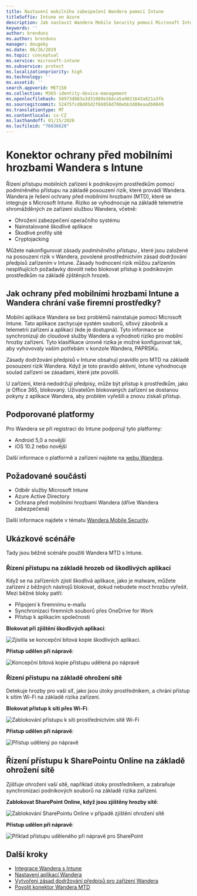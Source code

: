 ```yaml
---
title: Nastavení mobilního zabezpečení Wandera pomocí Intune
titleSuffix: Intune on Azure
description: Jak nastavit Wandera Mobile Security pomocí Microsoft Intune pro řízení přístupu mobilních zařízení k firemním prostředkům.
keywords: ''
author: brenduns
ms.author: brenduns
manager: dougeby
ms.date: 06/26/2019
ms.topic: conceptual
ms.service: microsoft-intune
ms.subservice: protect
ms.localizationpriority: high
ms.technology: ''
ms.assetid: ''
search.appverid: MET150
ms.collection: M365-identity-device-management
ms.openlocfilehash: 50973d883a3d31089e16dca5a9021643a821a3fb
ms.sourcegitcommit: 52475fcd8d05d2f6b858d780ebb3d88eaadb0849
ms.translationtype: MT
ms.contentlocale: cs-CZ
ms.lasthandoff: 01/15/2020
ms.locfileid: "76036620"
---
```

# <a name="wandera-mobile-threat-defense-connector-with-intune"></a>Konektor ochrany před mobilními hrozbami Wandera s Intune  

Řízení přístupu mobilních zařízení k podnikovým prostředkům pomocí podmíněného přístupu na základě posouzení rizik, které provádí Wandera. Wandera je řešení ochrany před mobilními hrozbami (MTD), které se integruje s Microsoft Intune.  Riziko se vyhodnocuje na základě telemetrie shromážděných ze zařízení službou Wandera, včetně:
- Ohrožení zabezpečení operačního systému
- Nainstalované škodlivé aplikace
- Škodlivé profily sítě
- Cryptojacking

Můžete nakonfigurovat zásady *podmíněného přístupu* , které jsou založené na posouzení rizik v Wandera, povolené prostřednictvím zásad dodržování předpisů zařízením v Intune. Zásady hodnocení rizik můžou zařízením nesplňujících požadavky dovolit nebo blokovat přístup k podnikovým prostředkům na základě zjištěných hrozeb.  


## <a name="how-do-intune-and-wandera-mobile-threat-defense-help-protect-your-company-resources"></a>Jak ochrany před mobilními hrozbami Intune a Wandera chrání vaše firemní prostředky?  

Mobilní aplikace Wandera se bez problémů nainstaluje pomocí Microsoft Intune. Tato aplikace zachycuje systém souborů, síťový zásobník a telemetrii zařízení a aplikací (kde je dostupná). Tyto informace se synchronizují do cloudové služby Wandera a vyhodnotí riziko pro mobilní hrozby zařízení. Tyto klasifikace úrovně rizika je možné konfigurovat tak, aby vyhovovaly vašim potřebám v konzole Wandera, PAPRSKu.

Zásady dodržování předpisů v Intune obsahují pravidlo pro MTD na základě posouzení rizik Wandera. Když je toto pravidlo aktivní, Intune vyhodnocuje soulad zařízení se zásadami, které jste povolili.

U zařízení, která nedodržují předpisy, může být přístup k prostředkům, jako je Office 365, blokovaný. Uživatelům blokovaných zařízení se dostanou pokyny z aplikace Wandera, aby problém vyřešili a znovu získali přístup.

## <a name="supported-platforms"></a>Podporované platformy  

Pro Wandera se při registraci do Intune podporují tyto platformy:

- Android 5,0 a novější  
- iOS 10.2 nebo novější  

Další informace o platformě a zařízení najdete na [webu Wandera](https://www.wandera.com/classic-help-center/).

## <a name="prerequisites"></a>Požadované součásti  

- Odběr služby Microsoft Intune  
- Azure Active Directory  
- Ochrana před mobilními hrozbami Wandera (dříve Wandera zabezpečená)  

Další informace najdete v tématu [Wandera Mobile Security](https://www.wandera.com/mobile-security/).
 
## <a name="sample-scenarios"></a>Ukázkové scénáře

Tady jsou běžné scénáře použití Wandera MTD s Intune.

### <a name="control-access-based-on-threats-from-malicious-apps"></a>Řízení přístupu na základě hrozeb od škodlivých aplikací  

Když se na zařízeních zjistí škodlivá aplikace, jako je malware, můžete zařízení z běžných nástrojů blokovat, dokud nebudete moct hrozbu vyřešit. Mezi běžné bloky patří:  
- Připojení k firemnímu e-mailu  
- Synchronizaci firemních souborů přes OneDrive for Work  
- Přístup k aplikacím společnosti  

**Blokovat při zjištění škodlivých aplikací**:

![Zjistila se koncepční bitová kopie škodlivých aplikací.](./media/wandera-mtd-connector/wandera-malicious-apps-blocked.png)  

**Přístup udělen při nápravě**: 

![Koncepční bitová kopie přístupu udělená po nápravě](./media/wandera-mtd-connector/wandera-malicious-apps-unblocked.png)


### <a name="control-access-based-on-threat-to-network"></a>Řízení přístupu na základě ohrožení sítě  

Detekuje hrozby pro vaši síť, jako jsou útoky prostředníkem, a chrání přístup k sítím Wi-Fi na základě rizika zařízení.  

**Blokovat přístup k síti přes Wi-Fi**:  

![Zablokování přístupu k síti prostřednictvím sítě Wi-Fi](./media/wandera-mtd-connector/wandera-network-wifi-blocked.png)

**Přístup udělen při nápravě**:  

![Přístup udělený po nápravě](./media/wandera-mtd-connector/wandera-network-wifi-unblocked.png)  

## <a name="control-access-to-sharepoint-online-based-on-threat-to-network"></a>Řízení přístupu k SharePointu Online na základě ohrožení sítě

Zjišťuje ohrožení vaší sítě, například útoky prostředníkem, a zabraňuje synchronizaci podnikových souborů na základě rizika zařízení.

**Zablokovat SharePoint Online, když jsou zjištěny hrozby sítě**:  

![Zablokování SharePointu Online v případě zjištění ohrožení sítě](./media/wandera-mtd-connector/wandera-network-spo-blocked.png)  


**Přístup udělen při nápravě**:  

![Příklad přístupu uděleného při nápravě pro SharePoint](./media/wandera-mtd-connector/wandera-network-spo-unblocked.png)  

## <a name="next-steps"></a>Další kroky

- [Integrace Wandera s Intune](wandera-mtd-connector-integration.md)
- [Nastavení aplikací Wandera](mtd-apps-ios-app-configuration-policy-add-assign.md)
- [Vytvoření zásad dodržování předpisů pro zařízení Wandera](mtd-device-compliance-policy-create.md)
- [Povolit konektor Wandera MTD](mtd-connector-enable.md)
